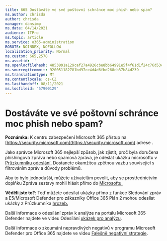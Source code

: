 ```yaml
---
title: 665 Dostáváte ve své poštovní schránce moc phish nebo spam?
ms.author: chrisda
author: chrisda
manager: dansimp
ms.date: 04/14/2021
audience: ITPro
ms.topic: article
ms.service: o365-administration
ROBOTS: NOINDEX, NOFOLLOW
localization_priority: Normal
ms.custom: 665,2578
ms.assetid: ''
ms.openlocfilehash: 4853891a129caf27a4926cbe8bb64991e5f4f61d1f24c76d53c6d61baa598ea9
ms.sourcegitcommit: 920051182781bd97ce4d4d6fbd268cb37b84d239
ms.translationtype: MT
ms.contentlocale: cs-CZ
ms.lasthandoff: 08/11/2021
ms.locfileid: "57900129"
---
```

# <a name="are-you-receiving-too-much-phish-or-spam-in-your-mailbox"></a>Dostáváte ve své poštovní schránce moc phish nebo spam?

**Poznámka:** K centru zabezpečení Microsoft 365 přístup na [https://security.microsoft.com](https://security.microsoft.com) adrese .

Jako správce Microsoft 365 nejlepší způsob, jak zjistit, proč byla doručena phishingová zpráva nebo spamová zpráva, je odeslat ukázku microsoftu v [Průzkumníku odeslání.](https://security.microsoft.com/reportsubmission) Dostanete okamžitou zpětnou vazbu související s filtrováním zpráv a důvody problémů.

Aby to bylo jednodušší, můžete uživatelům povolit, aby se prostřednictvím doplňku Zpráva sestavy mohli hlásit přímo do [Microsoftu.](https://appsource.microsoft.com/product/office/WA104381180?src=office&tab=Overview)

**Věděli jste to?**: Teď [](https://security.microsoft.com/messagetrace) můžete odesílat ukázky přímo z funkce Sledování zpráv a E5/Microsoft Defender pro zákazníky Office 365 Plán 2 mohou odesílat ukázky z Průzkumníka [hrozeb.](https://docs.microsoft.com/microsoft-365/security/office-365-security/threat-explorer)

Další informace o odesílání zpráv k analýze na portálu Microsoft 365 Defender najdete ve videu Odesílání [ukázek pro analýzu](https://go.microsoft.com/fwlink/?linkid=2166435).

Další informace o zkoumání nepravdivých negativů v programu Microsoft Defender pro Office 365 najdete ve videu [Falešně negativní strategie](https://go.microsoft.com/fwlink/?linkid=2166434).
